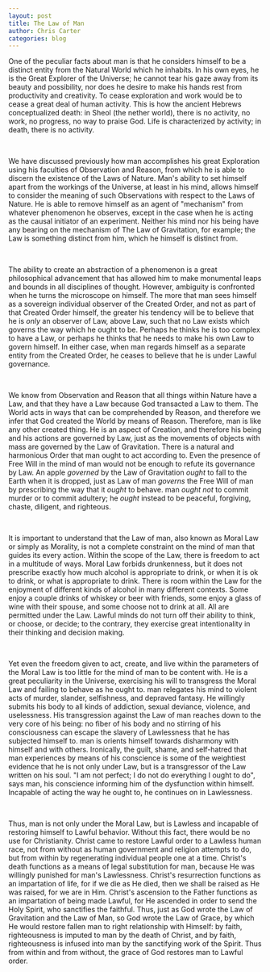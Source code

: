 ```yaml
---
layout: post
title: The Law of Man
author: Chris Carter
categories: blog
---
```


One of the peculiar facts about man is that he considers himself to be a distinct entity from the Natural World which he inhabits. In his own eyes, he is the Great Explorer of the Universe; he cannot tear his gaze away from its beauty and possibility, nor does he desire to make his hands rest from productivity and creativity. To cease exploration and work would be to cease a great deal of human activity. This is how the ancient Hebrews conceptualized death: in Sheol (the nether world), there is no activity, no work, no progress, no way to praise God. Life is characterized by activity; in death, there is no activity.

<br>

We have discussed previously how man accomplishes his great Exploration using his faculties of Observation and Reason, from which he is able to discern the existence of the Laws of Nature. Man's ability to set himself apart from the workings of the Universe, at least in his mind, allows himself to consider the meaning of such Observations with respect to the Laws of Nature. He is able to remove himself as an agent of "mechanism" from whatever phenomenon he observes, except in the case when he is acting as the causal initiator of an experiment. Neither his mind nor his being have any bearing on the mechanism of The Law of Gravitation, for example; the Law is something distinct from him, which he himself is distinct from.

<br>

The ability to create an abstraction of a phenomenon is a great philosophical advancement that has allowed him to make monumental leaps and bounds in all disciplines of thought. However, ambiguity is confronted when he turns the microscope on himself. The more that man sees himself as a sovereign individual observer of the Created Order, and not as part of that Created Order himself, the greater his tendency will be to believe that he is _only_ an observer of Law, above Law, such that no Law exists which governs the way which he ought to be. Perhaps he thinks he is too complex to have a Law, or perhaps he thinks that he needs to make his own Law to govern himself. In either case, when man regards himself as a separate entity from the Created Order, he ceases to believe that he is under Lawful governance.

<br>

We know from Observation and Reason that all things within Nature have a Law, and that they have a Law because God transacted a Law to them. The World acts in ways that can be comprehended by Reason, and therefore we infer that God created the World by means of Reason. Therefore, man is like any other created thing. He is an aspect of Creation, and therefore his being and his actions are governed by Law, just as the movements of objects with mass are governed by the Law of Gravitation. There is a natural and harmonious Order that man ought to act according to. Even the presence of Free Will in the mind of man would not be enough to refute its governance by Law. An apple _governed_ by the Law of Gravitation _ought_ to fall to the Earth when it is dropped, just as Law of man _governs_ the Free Will of man by prescribing the way that it _ought_ to behave. man _ought not_ to commit murder or to commit adultery; he _ought_ instead to be peaceful, forgiving, chaste, diligent, and righteous.

<br>

It is important to understand that the Law of man, also known as Moral Law or simply as Morality, is not a complete constraint on the mind of man that guides its every action. Within the scope of the Law, there is freedom to act in a multitude of ways. Moral Law forbids drunkenness, but it does not prescribe exactly how much alcohol is appropriate to drink, or when it is ok to drink, or what is appropriate to drink. There is room within the Law for the enjoyment of different kinds of alcohol in many different contexts. Some enjoy a couple drinks of whiskey or beer with friends, some enjoy a glass of wine with their spouse, and some choose not to drink at all. All are permitted under the Law. Lawful minds do not turn off their ability to think, or choose, or decide; to the contrary, they exercise great intentionality in their thinking and decision making.

<br>

Yet even the freedom given to act, create, and live within the parameters of the Moral Law is too little for the mind of man to be content with. He is a great peculiarity in the Universe, exercising his will to transgress the Moral Law and failing to behave as he ought to. man relegates his mind to violent acts of murder, slander, selfishness, and depraved fantasy. He willingly submits his body to all kinds of addiction, sexual deviance, violence, and uselessness. His transgression against the Law of man reaches down to the very core of his being: no fiber of his body and no stirring of his consciousness can escape the slavery of Lawlessness that he has subjected himself to. man is orients himself towards disharmony with himself and with others. Ironically, the guilt, shame, and self-hatred that man experiences by means of his conscience is some of the weightiest evidence that he is not only under Law, but is a transgressor of the Law written on his soul. "I am not perfect; I do not do everything I ought to do", says man, his conscience informing him of the dysfunction within himself. Incapable of acting the way he ought to, he continues on in Lawlessness.

<br>

Thus, man is not only under the Moral Law, but is Lawless and incapable of restoring himself to Lawful behavior. Without this fact, there would be no use for Christianity. Christ came to restore Lawful order to a Lawless human race, not from without as human government and religion attempts to do, but from within by regenerating individual people one at a time. Christ's death functions as a means of legal substitution for man, because He was willingly punished for man's Lawlessness. Christ's resurrection functions as an impartation of life, for if we die as He died, then we shall be raised as He was raised, for we are in Him. Christ's ascension to the Father functions as an impartation of being made Lawful, for He ascended in order to send the Holy Spirit, who sanctifies the faithful. Thus, just as God wrote the Law of Gravitation and the Law of Man, so God wrote the Law of Grace, by which He would restore fallen man to right relationship with Himself: by faith, righteousness is imputed to man by the death of Christ, and by faith, righteousness is infused into man by the sanctifying work of the Spirit. Thus from within and from without, the grace of God restores man to Lawful order.
